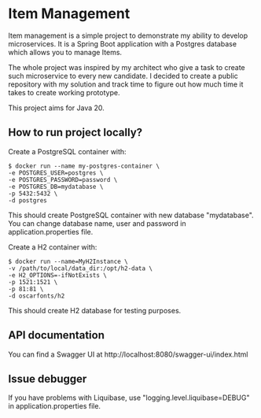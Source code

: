 # Item Management

Item management is a simple project to demonstrate my ability to develop microservices. It is a Spring Boot application with a Postgres database which allows you to manage Items.

The whole project was inspired by my architect who give a task to create such microservice to every new candidate. I decided to create a public repository with my solution and track time to figure out how much time it takes to create working prototype.

This project aims for Java 20.

## How to run project locally?

Create a PostgreSQL container with: 

```
$ docker run --name my-postgres-container \
-e POSTGRES_USER=postgres \
-e POSTGRES_PASSWORD=password \
-e POSTGRES_DB=mydatabase \
-p 5432:5432 \
-d postgres
```

This should create PostgreSQL container with new database "mydatabase". You can change database name, user and password in application.properties file.

Create a H2 container with:

```
$ docker run --name=MyH2Instance \
-v /path/to/local/data_dir:/opt/h2-data \
-e H2_OPTIONS=-ifNotExists \
-p 1521:1521 \
-p 81:81 \
-d oscarfonts/h2
```

This should create H2 database for testing purposes.

## API documentation

You can find a Swagger UI at http://localhost:8080/swagger-ui/index.html

## Issue debugger
If you have problems with Liquibase, use "logging.level.liquibase=DEBUG" in application.properties file.

